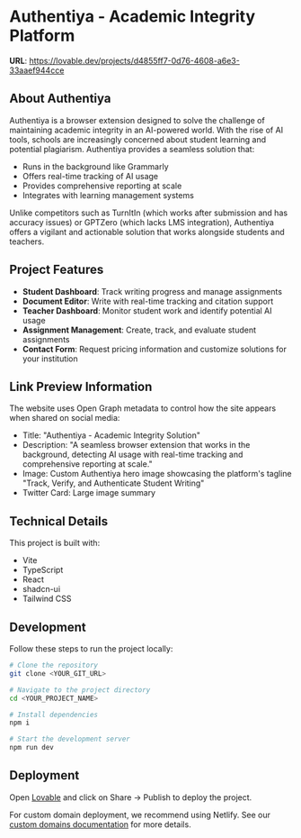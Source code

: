 
# Authentiya - Academic Integrity Platform

**URL**: https://lovable.dev/projects/d4855ff7-0d76-4608-a6e3-33aaef944cce

## About Authentiya

Authentiya is a browser extension designed to solve the challenge of maintaining academic integrity in an AI-powered world. With the rise of AI tools, schools are increasingly concerned about student learning and potential plagiarism. Authentiya provides a seamless solution that:

- Runs in the background like Grammarly
- Offers real-time tracking of AI usage
- Provides comprehensive reporting at scale
- Integrates with learning management systems

Unlike competitors such as TurnItIn (which works after submission and has accuracy issues) or GPTZero (which lacks LMS integration), Authentiya offers a vigilant and actionable solution that works alongside students and teachers.

## Project Features

- **Student Dashboard**: Track writing progress and manage assignments
- **Document Editor**: Write with real-time tracking and citation support
- **Teacher Dashboard**: Monitor student work and identify potential AI usage
- **Assignment Management**: Create, track, and evaluate student assignments
- **Contact Form**: Request pricing information and customize solutions for your institution

## Link Preview Information

The website uses Open Graph metadata to control how the site appears when shared on social media:
- Title: "Authentiya - Academic Integrity Solution"
- Description: "A seamless browser extension that works in the background, detecting AI usage with real-time tracking and comprehensive reporting at scale."
- Image: Custom Authentiya hero image showcasing the platform's tagline "Track, Verify, and Authenticate Student Writing"
- Twitter Card: Large image summary

## Technical Details

This project is built with:

- Vite
- TypeScript
- React
- shadcn-ui
- Tailwind CSS

## Development

Follow these steps to run the project locally:

```sh
# Clone the repository
git clone <YOUR_GIT_URL>

# Navigate to the project directory
cd <YOUR_PROJECT_NAME>

# Install dependencies
npm i

# Start the development server
npm run dev
```

## Deployment

Open [Lovable](https://lovable.dev/projects/d4855ff7-0d76-4608-a6e3-33aaef944cce) and click on Share -> Publish to deploy the project.

For custom domain deployment, we recommend using Netlify. See our [custom domains documentation](https://docs.lovable.dev/tips-tricks/custom-domain/) for more details.


